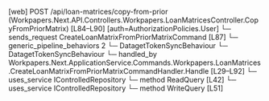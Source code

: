 [web] POST /api/loan-matrices/copy-from-prior  (Workpapers.Next.API.Controllers.Workpapers.LoanMatricesController.CopyFromPriorMatrix)  [L84–L90] [auth=AuthorizationPolicies.User]
  └─ sends_request CreateLoanMatrixFromPriorMatrixCommand [L87]
    └─ generic_pipeline_behaviors 2
      └─ DatagetTokenSyncBehaviour
      └─ DatagetTokenSyncBehaviour
    └─ handled_by Workpapers.Next.ApplicationService.Commands.Workpapers.LoanMatrices.CreateLoanMatrixFromPriorMatrixCommandHandler.Handle [L29–L92]
      └─ uses_service IControlledRepository<Binder>
        └─ method ReadQuery [L42]
      └─ uses_service IControlledRepository<LoanMatrix>
        └─ method WriteQuery [L51]

